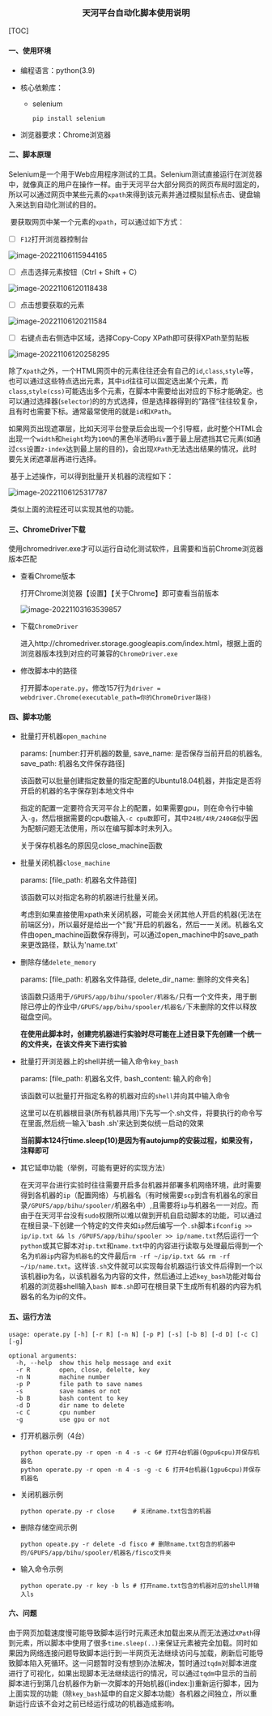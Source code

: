 ### <center>天河平台自动化脚本使用说明</center>

[TOC]

#### 一、使用环境

- 编程语言：python(3.9)

- 核心依赖库：

  - selenium

    ```
    pip install selenium
    ```

- 浏览器要求：Chrome浏览器

#### 二、脚本原理

​		Selenium是一个用于Web应用程序测试的工具。Selenium测试直接运行在浏览器中，就像真正的用户在操作一样。由于天河平台大部分网页的网页布局时固定的，所以可以通过网页中某些元素的`xpath`来得到该元素并通过模拟鼠标点击、键盘输入来达到自动化测试的目的。

​		要获取网页中某一个元素的`xpath`，可以通过如下方式：

- [ ] `F12`打开浏览器控制台

![image-20221106115944165](C:\Users\57677\AppData\Roaming\Typora\typora-user-images\image-20221106115944165.png)

- [ ] 点击选择元素按钮（Ctrl + Shift + C）

![image-20221106120118438](C:\Users\57677\AppData\Roaming\Typora\typora-user-images\image-20221106120118438.png)

- [ ] 点击想要获取的元素

![image-20221106120211584](C:\Users\57677\AppData\Roaming\Typora\typora-user-images\image-20221106120211584.png)

- [ ] 右键点击右侧选中区域，选择Copy-Copy XPath即可获得XPath至剪贴板

![image-20221106120258295](C:\Users\57677\AppData\Roaming\Typora\typora-user-images\image-20221106120258295.png)

​		除了`Xpath`之外，一个HTML网页中的元素往往还会有自己的`id`,`class`,`style`等，也可以通过这些特点选出元素，其中`id`往往可以固定选出某个元素，而`class`,`style(css)`可能选出多个元素，在脚本中需要给出对应的下标才能确定。也可以通过选择器(`selector`)的的方式选择，但是选择器得到的”路径“往往较复杂，且有时也需要下标。通常最常使用的就是`id`和`XPath`。

​		如果网页出现遮罩层，比如天河平台登录后会出现一个引导框，此时整个HTML会出现一个`width`和`height`均为`100%`的黑色半透明`div`置于最上层遮挡其它元素(如通过`css`设置`z-index`达到最上层的目的)，会出现`XPath`无法选出结果的情况，此时要先关闭遮罩层再进行选择。

​		基于上述操作，可以得到批量开关机器的流程如下：

![image-20221106125317787](C:\Users\57677\AppData\Roaming\Typora\typora-user-images\image-20221106125317787.png)

​		类似上面的流程还可以实现其他的功能。

#### 三、ChromeDriver下载

​	使用chromedriver.exe才可以运行自动化测试软件，且需要和当前Chrome浏览器版本匹配

- 查看Chrome版本

  打开Chrome浏览器【设置】【关于Chrome】即可查看当前版本

  ![image-20221103163539857](C:\Users\57677\AppData\Roaming\Typora\typora-user-images\image-20221103163539857.png)

- 下载`ChromeDriver`

  进入http://chromedriver.storage.googleapis.com/index.html，根据上面的浏览器版本找到对应的可兼容的`ChromeDriver.exe`

- 修改脚本中的路径

  打开脚本`operate.py`，修改157行为`driver = webdriver.Chrome(executable_path=你的ChromeDriver路径)`

#### 四、脚本功能

- 批量打开机器`open_machine`

  params: [number:打开机器的数量, save_name: 是否保存当前开启的机器名, save_path: 机器名文件保存路径]

  该函数可以批量创建指定数量的指定配置的Ubuntu18.04机器，并指定是否将开启的机器的名字保存到本地文件中

  指定的配置一定要符合天河平台上的配置，如果需要gpu，则在命令行中输入`-g`，然后根据需要的cpu数输入`-c cpu数`即可，其中`24核/4块/240GB`似乎因为配额问题无法使用，所以在编写脚本时未列入。

  关于保存机器名的原因见close_machine函数

- 批量关闭机器`close_machine`

  params: [file_path: 机器名文件路径]

  该函数可以对指定名称的机器进行批量关闭。

  考虑到如果直接使用xpath来关闭机器，可能会关闭其他人开启的机器(无法在前端区分)，所以最好是给出一个"我"开启的机器名，然后一一关闭。机器名文件由open_machine函数保存得到，可以通过open_machine中的save_path来更改路径，默认为'name.txt'

- 删除存储`delete_memory`

  params: [file_path: 机器名文件路径, delete_dir_name: 删除的文件夹名]

  该函数只适用于`/GPUFS/app/bihu/spooler/机器名/`只有一个文件夹，用于删除已停止的作业中`/GPUFS/app/bihu/spooler/机器名/`下未删除的文件以释放磁盘空间。

  <strong>在使用此脚本时，创建完机器进行实验时尽可能在上述目录下先创建一个统一的文件夹，在该文件夹下进行实验</strong>

- 批量打开浏览器上的shell并统一输入命令`key_bash`

  params: [file_path: 机器名文件, bash_content: 输入的命令]

  该函数可以批量打开指定名称的机器对应的`shell`并向其中输入命令

  这里可以在机器根目录(所有机器共用)下先写一个.sh文件，将要执行的命令写在里面,然后统一输入'bash .sh'来达到类似统一启动的效果

  <strong>当前脚本124行time.sleep(10)是因为有autojump的安装过程，如果没有，注释即可</strong>


- 其它延申功能（举例，可能有更好的实现方法）

  在天河平台进行实验时往往需要开启多台机器并部署多机网络环境，此时需要得到各机器的`ip`（配置网络）与机器名（有时候需要`scp`到含有机器名的家目录`/GPUFS/app/bihu/spooler/`机器名中）,且需要将`ip`与机器名一一对应。而由于在天河平台没有`sudo`权限所以难以做到开机自启动脚本的功能，可以通过在根目录`~`下创建一个特定的文件夹如`ip`然后编写一个`.sh`脚本`ifconfig >> ip/ip.txt && ls /GPUFS/app/bihu/spooler >> ip/name.txt`然后运行一个`python`或其它脚本对`ip.txt`和`name.txt`中的内容进行读取与处理最后得到一个名为`机器ip`内容为`机器名`的文件最后`rm -rf ~/ip/ip.txt && rm -rf ~/ip/name.txt`。这样该`.sh`文件就可以实现每台机器运行该文件后得到一个以该机器ip为名，以该机器名为内容的文件，然后通过上述`key_bash`功能对每台机器的浏览器shell输入`bash 脚本.sh`即可在根目录下生成所有机器的内容为机器名的名为ip的文件。

#### 五、运行方法

```
usage: operate.py [-h] [-r R] [-n N] [-p P] [-s] [-b B] [-d D] [-c C] [-g]

optional arguments:
  -h, --help  show this help message and exit
  -r R        open, close, delelte, key
  -n N        machine number
  -p P        file path to save names
  -s          save names or not
  -b B        bash content to key
  -d D        dir name to delete
  -c C        cpu number
  -g          use gpu or not
```

- 打开机器示例（4台）

  ```
  python operate.py -r open -n 4 -s -c 6# 打开4台机器(0gpu6cpu)并保存机器名
  python operate.py -r open -n 4 -s -g -c 6 打开4台机器(1gpu6cpu)并保存机器名
  ```

- 关闭机器示例

  ```
  python operate.py -r close	 # 关闭name.txt包含的机器
  ```

- 删除存储空间示例

  ```
  python opeate.py -r delete -d fisco # 删除name.txt包含的机器中的/GPUFS/app/bihu/spooler/机器名/fisco文件夹
  ```

- 输入命令示例

  ```
  python operate.py -r key -b ls # 打开name.txt包含的机器对应的shell并输入ls
  ```


#### 六、问题

​		由于网页加载速度慢可能导致脚本运行时元素还未加载出来从而无法通过`XPath`得到元素，所以脚本中使用了很多`time.sleep(..)`来保证元素被完全加载。同时如果因为网络连接问题导致脚本运行到一半网页无法继续访问与加载，刷新后可能导致脚本陷入死循环。这一问题暂时没有想到办法解决，暂时通过`tqdm`对脚本进度进行了可视化，如果出现脚本无法继续运行的情况，可以通过`tqdm`中显示的当前脚本进行到第几台机器作为新一次脚本的开始机器([index:])重新运行脚本，因为上面实现的功能（除`key_bash`延申的自定义脚本功能）各机器之间独立，所以重新运行应该不会对之前已经运行成功的机器造成影响。

​		